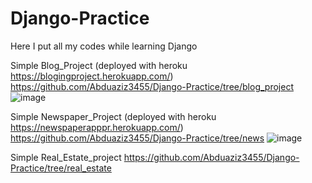 # Django-Practice
Here I put all my codes while learning Django

Simple Blog_Project (deployed with heroku https://blogingproject.herokuapp.com/)
https://github.com/Abduaziz3455/Django-Practice/tree/blog_project
![image](https://user-images.githubusercontent.com/93714453/205081318-46aa4635-7876-404f-be84-567a3488b2fe.png)


Simple Newspaper_Project (deployed with heroku https://newspaperapppr.herokuapp.com/)
https://github.com/Abduaziz3455/Django-Practice/tree/news
![image](https://user-images.githubusercontent.com/93714453/205081607-01df1ea4-82b0-4c32-94c9-794ac1ac3add.png)


Simple Real_Estate_project
https://github.com/Abduaziz3455/Django-Practice/tree/real_estate

